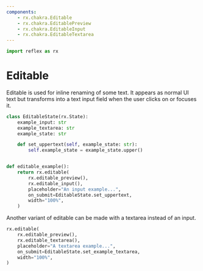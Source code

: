 ```yaml
---
components:
    - rx.chakra.Editable
    - rx.chakra.EditablePreview
    - rx.chakra.EditableInput
    - rx.chakra.EditableTextarea
---
```


```python exec
import reflex as rx
```

# Editable

Editable is used for inline renaming of some text.
It appears as normal UI text but transforms into a text input field when the user clicks on or focuses it.

```python demo exec
class EditableState(rx.State):
    example_input: str
    example_textarea: str
    example_state: str

    def set_uppertext(self, example_state: str):
        self.example_state = example_state.upper()


def editable_example():
    return rx.editable(
        rx.editable_preview(),
        rx.editable_input(),
        placeholder="An input example...",
        on_submit=EditableState.set_uppertext,
        width="100%",
    )
```

Another variant of editable can be made with a textarea instead of an input.

```python demo
rx.editable(
    rx.editable_preview(),
    rx.editable_textarea(),
    placeholder="A textarea example...",
    on_submit=EditableState.set_example_textarea,
    width="100%",
)
```
